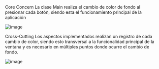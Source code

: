Core Concern
La clase Main realiza el cambio de color de fondo al presionar cada botón, siendo esta el funcionamiento
principal de la aplicación

![image](https://github.com/kathyforero/Tarea01-Aspectos/assets/116905281/8f727cad-1152-495e-b4e2-ab2011d698e3)


Cross-Cutting
Los aspectos implementados realizan un registro de cada cambio de color, siendo esto transversal a la
funcionalidad principal de la ventana y es necesario en múltiples puntos donde ocurre el cambio de fondo.

![image](https://github.com/kathyforero/Tarea01-Aspectos/assets/116905281/72080d0e-1342-462a-be1a-bf09e5d0e54d)
